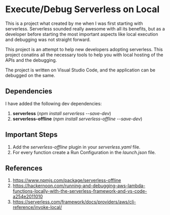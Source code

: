 # Execute/Debug Serverless on Local

This is a project what created by me when I was first starting with serverless. Serverless sounded really awesome with all its benefits, but as a developer before starting the most important aspects like local execution and debugging was not straight forward.

This project is an attempt to help new developers adopting serverless. This project conatins all the necessary tools to help you with local hosting of the APIs and the debugging.

The project is written on Visual Studio Code, and the application can be debugged on the same.

## Dependencies

I have added the following dev dependencies:
1. **serverless** (*npm install serverless --save-dev*)
2. **serverless-offline** (*npm install serverless-offline --save-dev*)

## Important Steps

1. Add the *serverless-offline* plugin in your *serverless.yaml* file.
2. For every function create a Run Configuration in the *launch.json* file.

## References

1. https://www.npmjs.com/package/serverless-offline
2. https://hackernoon.com/running-and-debugging-aws-lambda-functions-locally-with-the-serverless-framework-and-vs-code-a254e2011010
3. https://serverless.com/framework/docs/providers/aws/cli-reference/invoke-local/
